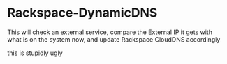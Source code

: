 # Rackspace-DynamicDNS

This will check an external service, compare the External IP it gets with what
is on the system now, and update Rackspace CloudDNS accordingly

this is stupidly ugly
